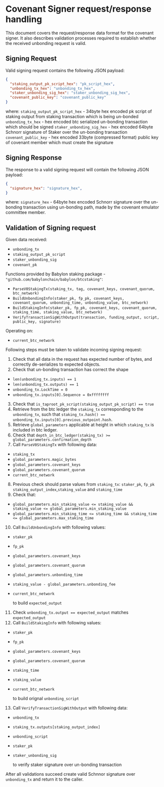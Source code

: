 # Covenant Signer request/response handling

This document covers the request/response data format for the covenant signer.
It also describes validation processes required to establish
whether the received unbonding request is valid.


## Signing Request

Valid signing request contains the following JSON payload:

```json
{
  "staking_output_pk_script_hex": "pk_script_hex",
  "unbonding_tx_hex": "unbonding_tx_hex",
  "staker_unbonding_sig_hex": "staker_unbonding_sig_hex",
  "covenant_public_key": "covenant_public_key"
}
```
where:
`staking_output_pk_script_hex` - 34byte hex encoded pk script of staking output
from staking transaction which is being un-bonded
`unbonding_tx_hex` - hex encoded btc serialized un-bonding transaction which
should be signed
`staker_unbonding_sig_hex` - hex encoded 64byte Schnorr signature of Staker
over the un-bonding transaction
`covenant_public_key` - hex encoded 33byte (compressed format) public key
of covenant member which must create the signature


## Signing Response

The response to a valid signing request will contain the following JSON payload:

```json
{
  "signature_hex": "signature_hex",
}
```

where:
`signature_hex` - 64byte hex encoded Schnorr signature over the un-bonding
transaction using un-bonding path, made by the covenant emulator committee member.

## Validation of Signing request
Given data received:
- `unbonding_tx`
- `staking_output_pk_script`
- `staker_unbonding_sig`
- `covenant_pk`

Functions provided by Babylon staking package -
`"github.com/babylonchain/babylon/btcstaking"`:
- `ParseV0StakingTx(staking_tx, tag, covenant_keys, covenant_quorum, btc_network)`
- `BuildUnbondingInfo(staker_pk, fp_pk, covenant_keys, covenant_quorum, unbonding_time, unbonding_value, btc_network)`
- `BuildStakingInfo(staker_pk, fp_pk, covenant_keys, covenant_quorum, staking_time, staking_value, btc_network)`
- `VerifyTransactionSigWithOutput(transaction, funding_output, script, public_key, signature)`

Operating on:
- `current_btc_network`


Following steps must be taken to validate incoming signing request:
1. Check that all data in the request has expected number of bytes, and correctly
de-serializes to expected objects.
2. Check that un-bonding transaction has correct the shape
  - `len(unbonding_tx.inputs) == 1`
  - `len(unbonding_tx.outputs) == 1`
  - `unbonding_tx.LockTime = 0`
  - `unbonding_tx.inputs[0].Sequence = 0xffffffff`
3. Check that `is_taproot_pk_script(staking_output_pk_script) == true`
4. Retrieve from the btc ledger the `staking_tx` corresponding to the `unbonding_tx`,
such that `staking_tx.hash() == unbonding_tx.inputs[0].previous_outpoint.hash`.
5. Retrieve `global_parameters` applicable at height in which `staking_tx` is
included in btc ledger.
6. Check that `depth_in_btc_ledger(staking_tx) >= global_parameters.confirmation_depth`
7. Call `ParseV0StakingTx` with following data:
- `staking_tx`
- `global_parameters.magic_bytes`
- `global_parameters.covenant_keys`
- `global_parameters.covenant_quorum`
- `current_btc_network`
8. Previous check should parse values from `staking_tx`: `staker_pk`, `fp_pk`
`staking_output_index`,`staking_value` and `staking_time`
9. Check that:
 - `global_parameters.min_staking_value <= staking_value && staking_value <= global_parameters.min_staking_value`
 - `global_parameters.min_staking_time <= staking_time && staking_time <= global_parameters.max_staking_time`
10. Call `BuildUnbondingInfo` with following values:
- `staker_pk`
- `fp_pk`
- `global_parameters.covenant_keys`
- `global_parameters.covenant_quorum`
- `global_parameters.unbonding_time`
- `staking_value - global_parameters.unbonding_fee`
- `current_btc_network`

  to build `expected_output`
11. Check `unbonding_tx.output == expected_output` matches `expected_output`
12. Call `BuildStakingInfo` with following values:
- `staker_pk`
- `fp_pk`
- `global_parameters.covenant_keys`
- `global_parameters.covenant_quorum`
- `staking_time`
- `staking_value`
- `current_btc_network`

  to build orignal `unbonding_script`
13. Call `VerifyTransactionSigWithOutput` with following data:
- `unbonding_tx`
- `staking_tx.outputs[staking_output_index]`
- `unbonding_script`
- `staker_pk`
- `staker_unbonding_sig`

  to verify staker signature over un-bonding transaction

After all validations succeed create valid Schnnor signature over `unbonding_tx`
and return it to the caller.
